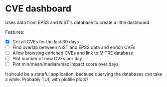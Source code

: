# CVE dashboard

Uses data from EPSS and NIST's database to create a little dashboard.

Features:
- [x] Get all CVEs for the last 30 days.
- [ ] Find overlap between NIST and EPSS data and enrich CVEs
- [ ] Allow browsing enriched CVEs and link to MITRE database
- [ ] Plot number of new CVEs per day
- [ ] Plot min/mean/median/max impact score over days

It should be a stateful application, because querying the databases can take a while.
Probably TUI, with plotille plots?